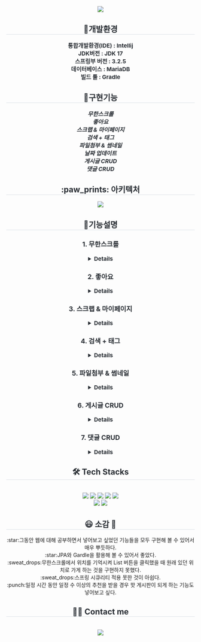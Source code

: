 <div align= "center">
    <img src="https://capsule-render.vercel.app/api?type=soft&color=gradient&height=180&text=Hello%20World!&animation=fadeIn&fontColor=ffffff&fontSize=70" />
    </div>
    <div align= "center"> 
    <h2 style="border-bottom: 1px solid #d8dee4; color: #282d33;"> 🐶개발환경 </h2>  
    <div style="font-weight: 700; font-size: 15px; text-align: center; color: #282d33;"> </li>통합개발환경(IDE) : Intellij<br></li>JDK버전 : JDK 17<br></li>스프링부 버전 : 3.2.5<br></li>데이터베이스 : MariaDB<br></li>빌드 툴 : Gradle<br> </div> 
    </div>
    <div align= "center"> 
    <h2 style="border-bottom: 1px solid #d8dee4; color: #282d33;"> 🧸구현기능 </h2>  
    <div style="font-weight: 700; font-size: 15px; text-align: center; color: #282d33;">
    <i>무한스크롤</i><br>
    <i>좋아요</i><br>
    <i>스크랩 & 마이페이지</i><br>
    <i>검색 + 태그</i><br>
    <i>파일첨부 & 썸네일</i><br>
    <i>날짜 업데이트</i> <br>
    <i>게시글 CRUD</i> <br>
    <i>댓글 CRUD</i>
   </div> 
    <h2 style="border-bottom: 1px solid #d8dee4; color: #282d33;">  :paw_prints: 아키텍처 </h2>  
    <div style="font-weight: 700; font-size: 15px; text-align: center; color: #282d33;">
        <img src="https://github.com/DevelopIsHobby/CCCR_Terraform/assets/107912101/4ae34536-acc3-47b7-9345-472d700d3e8d">
    </div> 
    <div align= "center"> 
    <h2 style="border-bottom: 1px solid #d8dee4; color: #282d33;"> 🌹기능설명 </h2>  
    <div style="font-weight: 700; font-size: 15px; text-align: center; color: #282d33;">
  <h3>1. 무한스크롤</h3>
  <details><img src="https://github.com/DevelopIsHobby/MyBoard/assets/107912101/f0cbbbda-f8ec-41a3-85f4-f0f8f9e15dad"width="800" height="400" >
    </details>

   <h3>2. 좋아요</h3>
      <details>
        <img src="https://github.com/DevelopIsHobby/MyBoard/assets/107912101/3aaede2d-a9c7-4019-b4cc-48478ef71bb4" width="800" height="400"></details>

  <h3>3. 스크랩 & 마이페이지</h3>
    <details><img src="https://github.com/DevelopIsHobby/MyBoard/assets/107912101/48855487-d365-4045-ae18-efe6c0391413" width="800" height="400"></details>

   <h3>4. 검색 + 태그</h3>
      <details>
        <img src="https://github.com/DevelopIsHobby/MyBoard/assets/107912101/cbab2be1-70a8-4e8c-a268-479817c5c506" width="800" height="400"></details>

   <h3>5. 파일첨부 & 썸네일</h3>
      <details>
        <img src="https://github.com/DevelopIsHobby/MyBoard/assets/107912101/e87b680f-711b-42f7-b5bb-41d64ca1854c" width="800" height="400">
          <h5>사진 클릭시 원본 파일 애니메이션</h5>
      </details>
        

   <h3>6. 게시글 CRUD</h3> 
   <details>
       <h6>게시글 등록</h6>
          <details><img src="https://github.com/DevelopIsHobby/MyBoard/assets/107912101/e18c5fce-2612-478e-9c1e-1a046fd4c083"  width="800" height="400">
          </details>
    <h6>게시글 수정</h6>
       <details><img src="https://github.com/DevelopIsHobby/MyBoard/assets/107912101/410263ce-ca74-4629-91f1-d06c9e45ecc4"  width="800" height="400">
          </details>
    <h6>게시글 삭제</h6>
              <details><img src="https://github.com/DevelopIsHobby/MyBoard/assets/107912101/2107edc0-2700-4162-9f2c-fe0b0519a610"  width="800" height="400">
          </details>
    </details>
    
   <h3>7. 댓글 CRUD</h3> 
   <details>
    <h6>댓글 등록</h6>
          <details><img src="https://github.com/DevelopIsHobby/MyBoard/assets/107912101/bbdac3ca-1f92-4f5e-bbe7-57632ab1e8dc3"  width="800" height="400">
          </details>
    <h6>댓글 수정 및 삭제</h6>
       <details><img src="https://github.com/DevelopIsHobby/MyBoard/assets/107912101/5bf3b4cb-a0a7-4666-acf4-0e2791157d644"  width="800" height="400">
          </details>
    </details>
   </div>
   </div> 
    </div>
    <div align= "center">
    <h2 style="border-bottom: 1px solid #d8dee4; color: #282d33;"> 🛠️ Tech Stacks </h2> <br> 
    <div style="margin: 0 auto; text-align: center;" align= "center"> <img src="https://img.shields.io/badge/Java-007396?style=plastic&logo=Java&logoColor=white">
          <img src="https://img.shields.io/badge/Spring Boot-6DB33F?style=plastic&logo=Spring Boot&logoColor=white">
          <img src="https://img.shields.io/badge/MariaDB-003545?style=plastic&logo=MariaDB&logoColor=white">
          <img src="https://img.shields.io/badge/Javascript-F7DF1E?style=plastic&logo=Javascript&logoColor=white">
          <img src="https://img.shields.io/badge/jQuery-0769AD?style=plastic&logo=jQuery&logoColor=white">
          <br/><img src="https://img.shields.io/badge/HTML5-E34F26?style=plastic&logo=HTML5&logoColor=white">
          <img src="https://img.shields.io/badge/Bootstrap-7952B3?style=plastic&logo=Bootstrap&logoColor=white">
          </div>
    </div>
<div align="center">
  <h2 style="border-bottom: 1px solid #d8dee4; color: #282d33;">😃 소감 🥲</h2>
    :star:그동안 웹에 대해 공부하면서 넣어보고 싶었던 기능들을 모두 구현해 볼 수 있어서 매우 뿌듯하다.<br>
    :star:JPA와 Gardle을 활용해 볼 수 있어서 좋았다.<br>
    :sweat_drops:무한스크롤에서 위치를 기억시켜 List 버튼을 클릭했을 때 원래 있던 위치로 가게 하는 것을 구현하지 못했다.<br>
    :sweat_drops:스프링 시큐리티 적용 못한 것이 아쉽다.<br>
    :punch:일정 시간 동안 일정 수 이상의 추천을 받을 경우 핫 게시판이 되게 하는 기능도 넣어보고 싶다.
</div>


<div align= "center">
    <h2 style="border-bottom: 1px solid #d8dee4; color: #282d33;"> 🧑‍💻 Contact me </h2> <br> 
    <div align= "center"> <a href=https://www.notion.so/05ab0f771bb5433faebb8061defc48c4?pvs=4> <img src="https://img.shields.io/badge/Notion-000000?style=plastic&logo=Notion&logoColor=white&link=https://www.notion.so/05ab0f771bb5433faebb8061defc48c4?pvs=4"> </a>
          </div>  <br> 
    <div align= "center">  </div> 
</div>


   
